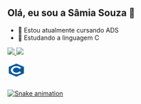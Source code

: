 ## Olá, eu sou a Sâmia Souza 👋

- 🔭 Estou atualmente cursando ADS 
- 🌱 Estudando a linguagem C

<div>
  <a href="https://github.com/Asami-Dev">
  <img height="180em" src="https://github-readme-stats.vercel.app/api?username=Asami-Dev&show_icons=true&theme=dracula&include_all_commits=true&count_private=true"/>
  <img height="180em" src="https://github-readme-stats.vercel.app/api/top-langs/?username=Asami-Dev&layout=compact&langs_count=16&theme=dracula"/>
</div>
<div style="display: inline_block"><br>
  <img align="center" alt="Asami-C" height="30" width="40" src="https://raw.githubusercontent.com/devicons/devicon/master/icons/c/c-plain.svg">
</div>

  ##

 ![Snake animation](https://github.com/asami-dev/asami.dev/blob/output/github-contribution-grid-snake.svg)

</div>
